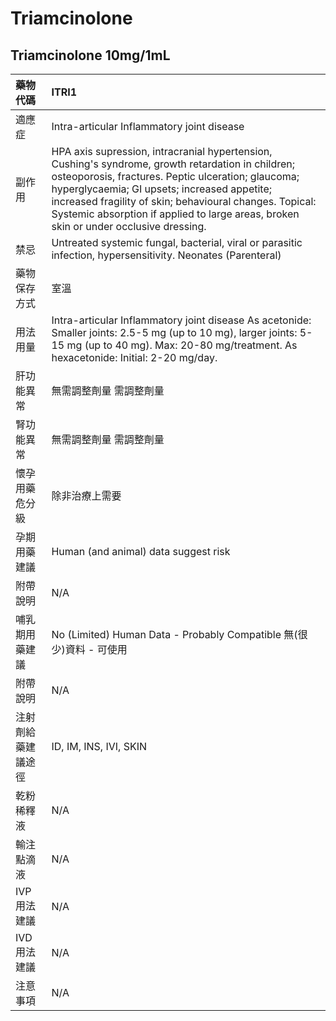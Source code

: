 # Triamcinolone

## Triamcinolone 10mg/1mL

| 藥物代碼           | ITRI1                                                                                                                                                                                                                                                                                                                                                       |
|:-------------------|:------------------------------------------------------------------------------------------------------------------------------------------------------------------------------------------------------------------------------------------------------------------------------------------------------------------------------------------------------------|
| 適應症             | Intra-articular Inflammatory joint disease                                                                                                                                                                                                                                                                                                                  |
| 副作用             | HPA axis supression, intracranial hypertension, Cushing's syndrome, growth retardation in children; osteoporosis, fractures. Peptic ulceration; glaucoma; hyperglycaemia; GI upsets; increased appetite; increased fragility of skin; behavioural changes. Topical: Systemic absorption if applied to large areas, broken skin or under occlusive dressing. |
| 禁忌               | Untreated systemic fungal, bacterial, viral or parasitic infection, hypersensitivity. Neonates (Parenteral)                                                                                                                                                                                                                                                 |
| 藥物保存方式       | 室溫                                                                                                                                                                                                                                                                                                                                                        |
| 用法用量           | Intra-articular Inflammatory joint disease As acetonide: Smaller joints: 2.5-5 mg (up to 10 mg), larger joints: 5-15 mg (up to 40 mg). Max: 20-80 mg/treatment. As hexacetonide: Initial: 2-20 mg/day.                                                                                                                                                      |
| 肝功能異常         | 無需調整劑量  需調整劑量                                                                                                                                                                                                                                                                                                                                    |
| 腎功能異常         | 無需調整劑量  需調整劑量                                                                                                                                                                                                                                                                                                                                    |
| 懷孕用藥危分級     | 除非治療上需要                                                                                                                                                                                                                                                                                                                                              |
| 孕期用藥建議       | Human (and animal) data suggest risk                                                                                                                                                                                                                                                                                                                        |
| 附帶說明           | N/A                                                                                                                                                                                                                                                                                                                                                         |
| 哺乳期用藥建議     | No (Limited) Human Data - Probably Compatible 無(很少)資料 - 可使用                                                                                                                                                                                                                                                                                         |
| 附帶說明           | N/A                                                                                                                                                                                                                                                                                                                                                         |
| 注射劑給藥建議途徑 | ID, IM, INS, IVI, SKIN                                                                                                                                                                                                                                                                                                                                      |
| 乾粉稀釋液         | N/A                                                                                                                                                                                                                                                                                                                                                         |
| 輸注點滴液         | N/A                                                                                                                                                                                                                                                                                                                                                         |
| IVP 用法建議       | N/A                                                                                                                                                                                                                                                                                                                                                         |
| IVD 用法建議       | N/A                                                                                                                                                                                                                                                                                                                                                         |
| 注意事項           | N/A                                                                                                                                                                                                                                                                                                                                                         |

